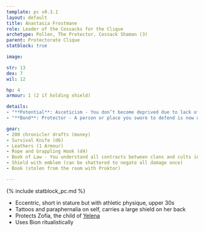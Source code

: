 ```yaml
---
template: pc v0.3.1
layout: default
title: Anastasia Frostmane
role: Leader of the Cossacks for the Clique
archetype: Pollen, The Protector, Cossack Shaman (3)
parent: Protectorate Clique
statblock: true

image: 

str: 13
dex: 7
wil: 12

hp: 4
armour: 1 (2 if holding shield)

details:
- "**Potential**: Asceticism - You don’t become deprived due to lack of water or food."
- "**Bond**: Protector - A person or place you swore to defend is now under threat, and you will stop at nothing to protect them. You carry a shield with the emblem of your cause."

gear:
- 200 chronicler drafts (money)
- Survival Knife (d6)
- Leathers (1 Armour)
- Rope and Grappling Hook (d4)
- Book of Law - You understand all contracts between clans and cults in Pollen
- Shield with emblem (can be shattered to negate all damage once)
- Book (stolen from the room with Proktor)

---
```


{% include statblock_pc.md %}

- Eccentric, short in stature but with athletic physique, upper 30s
- Tattoos and paraphernalia on self, carries a large shield on her back
- Protects Zofia, the child of [Yelena](Yelena.md)
- Uses Bion ritualistically
